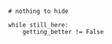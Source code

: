 ```
# nothing to hide

while still_here:
    getting_better != False
```

<!---
thisplusthis/thisplusthis is a ✨ special ✨ repository because its `README.md` (this file) appears on your GitHub profile.
You can click the Preview link to take a look at your changes.
--->
